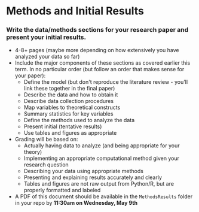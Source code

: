 # Methods and Initial Results

### Write the data/methods sections for your research paper and present your initial results.

* 4-8+ pages (maybe more depending on how extensively you have analyzed your data so far)
* Include the major components of these sections as covered earlier this term. In no particular order (but follow an order that makes sense for your paper):
    * Define the model (but don't reproduce the literature review - you'll link these together in the final paper)
    * Describe the data and how to obtain it
    * Describe data collection procedures
    * Map variables to theoretical constructs
    * Summary statistics for key variables
    * Define the methods used to analyze the data
    * Present initial (tentative results)
    * Use tables and figures as appropriate
* Grading will be based on:
    * Actually having data to analyze (and being appropriate for your theory)
    * Implementing an appropriate computational method given your research question
    * Describing your data using appropriate methods
    * Presenting and explaining results accurately and clearly
    * Tables and figures are not raw output from Python/R, but are properly formatted and labeled
* A PDF of this document should be available in the `MethodsResults` folder in your repo by **11:30am on Wednesday, May 9th**

